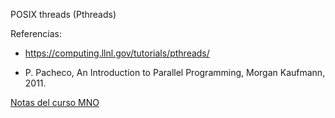 POSIX threads (Pthreads)

Referencias:

* https://computing.llnl.gov/tutorials/pthreads/

* P. Pacheco, An Introduction to Parallel Programming, Morgan Kaufmann, 2011.

[Notas del curso MNO](https://www.dropbox.com/s/oauifmx3e19ofyq/2.3.Sistemas_de_memoria_compartida_Pthreads.pdf?dl=0)